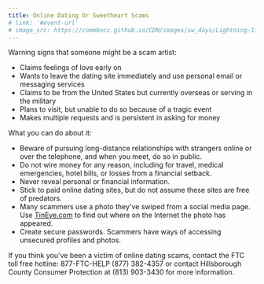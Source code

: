 ```yaml
---
title: Online Dating Or Sweetheart Scams
# link: '#event-url'
# image_src: https://commbocc.github.io/CDN/images/sw_days/Lightning-1.jpg
---
```


Warning signs that someone might be a scam artist:

* Claims feelings of love early on
* Wants to leave the dating site immediately and use personal email or messaging services
* Claims to be from the United States but currently overseas or serving in the military
* Plans to visit, but unable to do so because of a tragic event
* Makes multiple requests and is persistent in asking for money

What you can do about it:

* Beware of pursuing long-distance relationships with strangers online or over the telephone, and when you meet, do so in public.
* Do not wire money for any reason, including for travel, medical emergencies, hotel bills, or losses from a financial setback.
* Never reveal personal or financial information.
* Stick to paid online dating sites, but do not assume these sites are free of predators.
* Many scammers use a photo they've swiped from a social media page. Use [TinEye.com](http://TinEye.com) to find out where on the Internet the photo has appeared.
* Create secure passwords. Scammers have ways of accessing unsecured profiles and photos.

If you think you've been a victim of online dating scams, contact the FTC toll free hotline: 877-FTC-HELP (877) 382-4357 or contact Hillsborough County Consumer Protection at (813) 903-3430 for more information.
